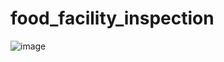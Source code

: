 # food_facility_inspection
 
![image](https://github.com/manya-reddy/food_facility_inspection/assets/113812925/b2f0a21d-f65b-4bb3-adc5-d203f69528bb)
